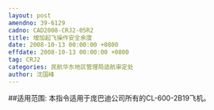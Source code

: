 ```yaml
---
layout: post
amendno: 39-6129
cadno: CAD2008-CRJ2-05R2
title: 增加起飞操作安全余度
date: 2008-10-13 00:00:00 +0800
effdate: 2008-10-13 00:00:00 +0800
tag: CRJ2
categories: 民航华东地区管理局适航审定处
author: 沈国峰
---
```


##适用范围:
本指令适用于庞巴迪公司所有的CL-600-2B19飞机。

